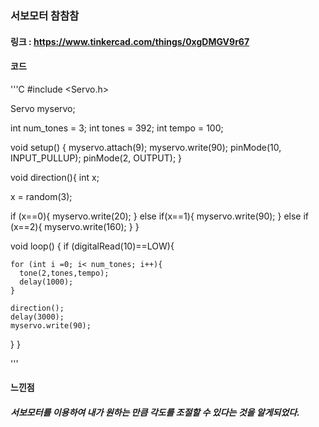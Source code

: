 ### 서보모터 참참참
#### 링크 : https://www.tinkercad.com/things/0xgDMGV9r67
#### 코드 

'''C
#include <Servo.h>

Servo myservo;

int num_tones = 3;
int tones = 392;
int tempo = 100;

void setup() {
  myservo.attach(9);
  myservo.write(90);
  pinMode(10, INPUT_PULLUP);
  pinMode(2, OUTPUT);
}

void direction(){
  int x;

  x = random(3);

  if (x==0){
    myservo.write(20);
  }
  else if(x==1){
    myservo.write(90);
  }
  else if (x==2){
    myservo.write(160);
  }
}

void loop() {
  if (digitalRead(10)==LOW){

    for (int i =0; i< num_tones; i++){
      tone(2,tones,tempo);
      delay(1000);
    }

    direction();
    delay(3000);
    myservo.write(90);
  }
}

'''

#### 느낀점
##### 서보모터를 이용하여 내가 원하는 만큼 각도를 조절할 수 있다는 것을 알게되었다.
